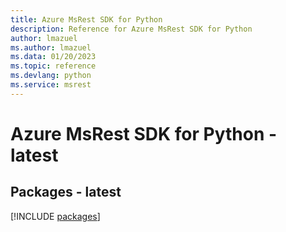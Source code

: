 ```yaml
---
title: Azure MsRest SDK for Python
description: Reference for Azure MsRest SDK for Python
author: lmazuel
ms.author: lmazuel
ms.data: 01/20/2023
ms.topic: reference
ms.devlang: python
ms.service: msrest
---
```

# Azure MsRest SDK for Python - latest
## Packages - latest
[!INCLUDE [packages](msrest-index.md)]